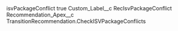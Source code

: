 <?xml version="1.0" encoding="UTF-8"?>
<CustomMetadata xmlns="http://soap.sforce.com/2006/04/metadata" xmlns:xsi="http://www.w3.org/2001/XMLSchema-instance" xmlns:xsd="http://www.w3.org/2001/XMLSchema">
    <label>isvPackageConflict</label>
    <protected>true</protected>
    <values>
        <field>Custom_Label__c</field>
        <value xsi:type="xsd:string">RecIsvPackageConflict</value>
    </values>
    <values>
        <field>Recommendation_Apex__c</field>
        <value xsi:type="xsd:string">TransitionRecommendation.CheckISVPackageConflicts</value>
    </values>
</CustomMetadata>
